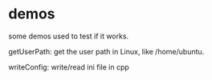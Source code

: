 # demos
some demos used to test if it works.

getUserPath: get the user path in Linux, like /home/ubuntu.

writeConfig: write/read ini file in cpp


